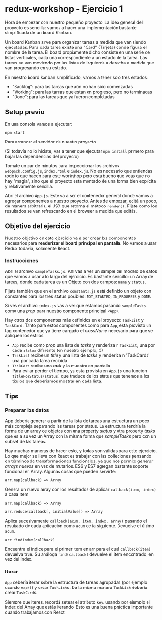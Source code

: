 # redux-workshop - Ejercicio 1

Hora de empezar con nuestro pequeño proyecto! La idea general del proyecto es
sencilla: vamos a hacer una implementación bastante simplificada de un board Kanban.

Un board Kanban sirve para organizar tareas a medida que van siendo ejecutadas.
Para cada tarea existe una "Card" (Tarjeta) donde figura el nombre de la tarea.
El board propiamente dicho consiste en una serie de listas verticales, cada una
correspondiente a un estado de la tarea. Las tareas se van moviendo por las listas
de izquierda a derecha a medida que van progresando en su estado.

En nuestro board kanban simplificado, vamos a tener solo tres estados:
- "Backlog": para las tareas que aún no han sido comenzadas
- "Working": para las tareas que estan en progreso, pero no terminadas
- "Done": para las tareas que ya fueron completadas

## Setup previo

En una consola vamos a ejecutar:

```
npm start
```

Para arrancar el servidor de nuestro proyecto.

(Si todavía no lo hiciste, vas a tener que ejecutar ```npm install``` primero para
  bajar las dependencias del proyecto)

Tomate un par de minutos para inspeccionar los archivos `webpack.config.js`, `index.html`
e `index.js`. No es necesario que entiendas todo lo que hacen para este workshop
pero esta bueno que veas que no hay "magia", sino que el proyecto esta montado
de una forma bien explícita y relativamente sencilla.

Abrí el archivo `App.js`. Este va a ser el contenedor general donde vamos a agregar
componentes a nuestro proyecto. Antes de empezar, editá un poco, de manera
arbitraria, el JSX que retorna el método `render()`. Fijate como los resultados
se van refrescando en el browser a medida que editás.

## Objetivo del ejercicio

Nuestro objetivo en este ejercicio va a ser crear los componentes necesarios
para **renderizar el board principal en pantalla**. No vamos a usar Redux todavía,
solamente React.

### Instrucciones

Abrí el archivo `sampleTasks.js`. Ahí vas a ver un sample del modelo de datos que
vamos a usar a lo largo del ejercicio. Es bastante sencillo: un Array de tareas,
donde cada tarea es un Objeto con dos campos: `name` y `status`.

Fijate también que en el archivo `constants.js` está definido un objeto con constantes
para los tres status posibles: `NOT_STARTED`, `IN_PROGRESS` y `DONE`.

Si ves el archivo `index.js` vas a ver que estamos pasando `sampleTasks` como
una *prop* para nuestro componente principal `<App>`.

Hay otros dos componentes más definidos en el proyecto: `TaskList` y `TaskCard`.
Tanto para estos componentes como para `App`, esta provisto un tag contenedor que
ya tiene cargado el *className* necesario para que se apliquen los estilos.

- `App` recibe como *prop* una lista de *tasks* y renderiza n `TaskList`, una por cada `status`
diferente (en nuestro ejemplo, 3)
- `TaskList` recibe un *title* y una lista de *tasks* y renderiza n 'TaskCards' una por cada
tarea recibida
- `TaskCard` recibe una *task* y la muestra en pantalla
- Para evitar perder el tiempo, ya esta provista en `App.js` una funcion `titleForStatus(status)`
que traduce de los status que tenemos a los títulos que deberíamos mostrar en cada lista.

## Tips

### Preparar los datos

App debería generar a partir de la lista de tareas una estructura un poco más compleja
separando las tareas por status. La estructura tendría la forma de un array de objetos
con una property *status* y otra property *tasks* que es a su vez un Array con la
misma forma que *sampleTasks* pero con un subset de las tareas.

Hay muchas maneras de hacer esto, y todas son válidas para este ejercicio. Lo que mejor
se lleva con React es trabajar con las colleciones pensando en términos de transformaciones
funcionales, ya que nos permite *generar arrays nuevos* en vez de mutarlos.
ES6 y ES7 agregan bastante soporte funcional en Array. Algunas cosas que pueden servirte:

```
arr.map(callback) => Array
```

Genera un nuevo array con los resultados de aplicar `callback(item, index)` a cada item

```
arr.map(callback) => Array
```

```
arr.reduce(callback[, initialValue]) => Array
```

Aplica sucesivamente `callback(acum, item, index, array)` pasando el resultado de
cada aplicación como `acum` de la siguiente. Devuelve el último `acum`.

```
arr.findIndex(callback)
```

Encuentra el índice para el primer item en arr para el cual `callback(item)` devuelva
true. Su análoga `find(callback)` devuelve el item encontrado, en vez del index.

### Iterar

`App` debería iterar sobre la estructura de tareas agrupadas (por ejemplo usando `map()`)
y crear `TaskList`s. De la misma manera `TaskList` debería crear `TaskCard`s.

Siempre que iteres, recordá setear el atributo `key`, usando por ejemplo el index
del Array que estás iterando. Esto es una buena práctica importante cuando trabajamos con  React
